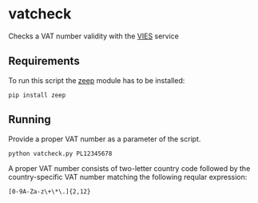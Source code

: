 # vatcheck

Checks a VAT number validity with the
[VIES](http://ec.europa.eu/taxation_customs/vies/) service

## Requirements

To run this script the [zeep](http://docs.python-zeep.org/en/master/)
module has to be installed:

    pip install zeep

## Running

Provide a proper VAT number as a parameter of the script.

    python vatcheck.py PL12345678

A proper VAT number consists of two-letter country code followed by
the country-specific VAT number matching the following reqular expression:

    [0-9A-Za-z\+\*\.]{2,12}